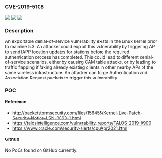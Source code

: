 ### [CVE-2019-5108](https://cve.mitre.org/cgi-bin/cvename.cgi?name=CVE-2019-5108)
![](https://img.shields.io/static/v1?label=Product&message=Linux%20kernel&color=blue)
![](https://img.shields.io/static/v1?label=Version&message=n%2Fa&color=blue)
![](https://img.shields.io/static/v1?label=Vulnerability&message=CWE-440%3A%20Expected%20Behavior%20Violation&color=brighgreen)

### Description

An exploitable denial-of-service vulnerability exists in the Linux kernel prior to mainline 5.3. An attacker could exploit this vulnerability by triggering AP to send IAPP location updates for stations before the required authentication process has completed. This could lead to different denial-of-service scenarios, either by causing CAM table attacks, or by leading to traffic flapping if faking already existing clients in other nearby APs of the same wireless infrastructure. An attacker can forge Authentication and Association Request packets to trigger this vulnerability.

### POC

#### Reference
- http://packetstormsecurity.com/files/156455/Kernel-Live-Patch-Security-Notice-LSN-0063-1.html
- https://talosintelligence.com/vulnerability_reports/TALOS-2019-0900
- https://www.oracle.com/security-alerts/cpuApr2021.html

#### Github
No PoCs found on GitHub currently.

